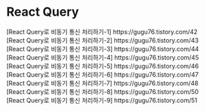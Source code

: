 <h1>React Query</h1>
[React Query로 비동기 통신 처리하기-1] https://gugu76.tistory.com/42 <br />
[React Query로 비동기 통신 처리하기-2] https://gugu76.tistory.com/43 <br />
[React Query로 비동기 통신 처리하기-3] https://gugu76.tistory.com/44 <br />
[React Query로 비동기 통신 처리하기-4] https://gugu76.tistory.com/45 <br />
[React Query로 비동기 통신 처리하기-5] https://gugu76.tistory.com/46 <br />
[React Query로 비동기 통신 처리하기-6] https://gugu76.tistory.com/47 <br />
[React Query로 비동기 통신 처리하기-7] https://gugu76.tistory.com/48 <br />
[React Query로 비동기 통신 처리하기-8] https://gugu76.tistory.com/50 <br />
[React Query로 비동기 통신 처리하기-9] https://gugu76.tistory.com/51 <br />
